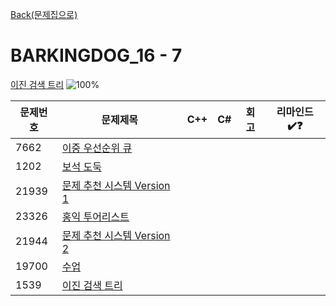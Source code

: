[Back(문제집으로)](/Workbook/README.md)

# BARKINGDOG_16 - 7

[이진 검색 트리](https://github.com/encrypted-def/basic-algo-lecture/blob/master/workbook/0x16.md)
![100%](https://progress-bar.xyz/0/?scale=7&title=progress&width=500&color=babaca&suffix=/7)

| 문제번호 | 문제제목                                           | C++ | C#  | 회고 | 리마인드✔️❓ |
| -------- | -------------------------------------------------- | --- | --- | ---- | ------------ |
| 7662     | [이중 우선순위 큐](https://boj.kr/7662)            |     |     |      |              |
| 1202     | [보석 도둑](https://boj.kr/1202)                   |     |     |      |              |
| 21939    | [문제 추천 시스템 Version 1](https://boj.kr/21939) |     |     |      |              |
| 23326    | [홍익 투어리스트](https://boj.kr/23326)            |     |     |      |              |
| 21944    | [문제 추천 시스템 Version 2](https://boj.kr/21944) |     |     |      |              |
| 19700    | [수업](https://boj.kr/19700)                       |     |     |      |              |
| 1539     | [이진 검색 트리](https://boj.kr/1539)              |     |     |      |              |
